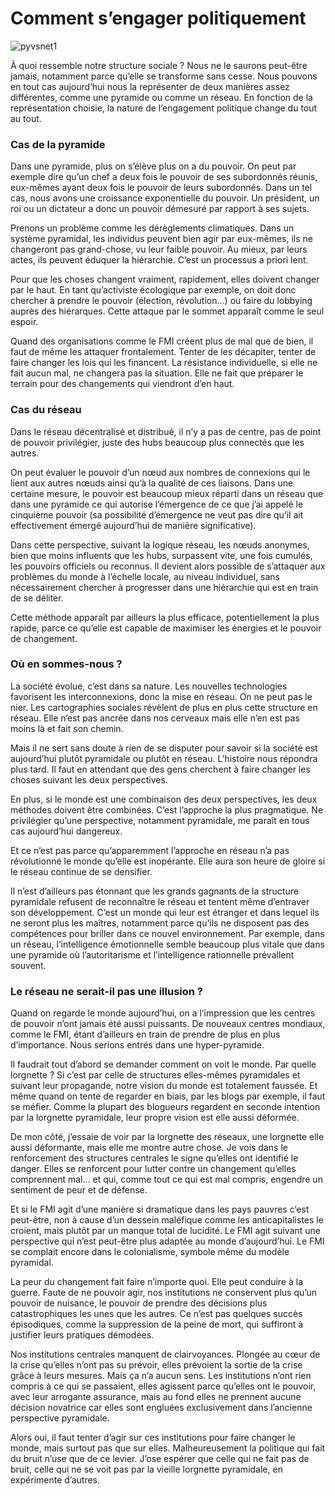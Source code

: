 # Comment s’engager politiquement



![pyvsnet1](https://tcrouzet.com/images_tc/2009/04/pyvsnet1.gif)

À quoi ressemble notre structure sociale ? Nous ne le saurons peut-être jamais, notamment parce qu’elle se transforme sans cesse. Nous pouvons en tout cas aujourd’hui nous la représenter de deux manières assez différentes, comme une pyramide ou comme un réseau. En fonction de la représentation choisie, la nature de l’engagement politique change du tout au tout.<span id="more-5751"></span>

### Cas de la pyramide

Dans une pyramide, plus on s’élève plus on a du pouvoir. On peut par exemple dire qu’un chef a deux fois le pouvoir de ses subordonnés réunis, eux-mêmes ayant deux fois le pouvoir de leurs subordonnés. Dans un tel cas, nous avons une croissance exponentielle du pouvoir. Un président, un roi ou un dictateur a donc un pouvoir démesuré par rapport à ses sujets.

Prenons un problème comme les dérèglements climatiques. Dans un système pyramidal, les individus peuvent bien agir par eux-mêmes, ils ne changeront pas grand-chose, vu leur faible pouvoir. Au mieux, par leurs actes, ils peuvent éduquer la hiérarchie. C’est un processus a priori lent.

Pour que les choses changent vraiment, rapidement, elles doivent changer par le haut. En tant qu’activiste écologique par exemple, on doit donc chercher à prendre le pouvoir (élection, révolution…) ou faire du lobbying auprès des hiérarques. Cette attaque par le sommet apparaît comme le seul espoir.

Quand des organisations comme le FMI créent plus de mal que de bien, il faut de même les attaquer frontalement. Tenter de les décapiter, tenter de faire changer les lois qui les financent. La résistance individuelle, si elle ne fait aucun mal, ne changera pas la situation. Elle ne fait que préparer le terrain pour des changements qui viendront d’en haut.

### Cas du réseau

Dans le réseau décentralisé et distribué, il n’y a pas de centre, pas de point de pouvoir privilégier, juste des hubs beaucoup plus connectés que les autres.

On peut évaluer le pouvoir d’un nœud aux nombres de connexions qui le lient aux autres nœuds ainsi qu’à la qualité de ces liaisons. Dans une certaine mesure, le pouvoir est beaucoup mieux réparti dans un réseau que dans une pyramide ce qui autorise l’émergence de ce que j’ai appelé le cinquième pouvoir (sa possibilité d’émergence ne veut pas dire qu’il ait effectivement émergé aujourd’hui de manière significative).

Dans cette perspective, suivant la logique réseau, les nœuds anonymes, bien que moins influents que les hubs, surpassent vite, une fois cumulés, les pouvoirs officiels ou reconnus. Il devient alors possible de s’attaquer aux problèmes du monde à l’échelle locale, au niveau individuel, sans nécessairement chercher à progresser dans une hiérarchie qui est en train de se déliter.

Cette méthode apparaît par ailleurs la plus efficace, potentiellement la plus rapide, parce ce qu’elle est capable de maximiser les énergies et le pouvoir de changement.

### Où en sommes-nous ?

La société évolue, c’est dans sa nature. Les nouvelles technologies favorisent les interconnexions, donc la mise en réseau. On ne peut pas le nier. Les cartographies sociales révèlent de plus en plus cette structure en réseau. Elle n’est pas ancrée dans nos cerveaux mais elle n’en est pas moins là et fait son chemin.

Mais il ne sert sans doute à rien de se disputer pour savoir si la société est aujourd’hui plutôt pyramidale ou plutôt en réseau. L’histoire nous répondra plus tard. Il faut en attendant que des gens cherchent à faire changer les choses suivant les deux perspectives.

En plus, si le monde est une combinaison des deux perspectives, les deux méthodes doivent être combinées. C’est l’approche la plus pragmatique. Ne privilégier qu’une perspective, notamment pyramidale, me paraît en tous cas aujourd’hui dangereux.

Et ce n’est pas parce qu’apparemment l’approche en réseau n’a pas révolutionné le monde qu’elle est inopérante. Elle aura son heure de gloire si le réseau continue de se densifier.

Il n’est d’ailleurs pas étonnant que les grands gagnants de la structure pyramidale refusent de reconnaître le réseau et tentent même d’entraver son développement. C’est un monde qui leur est étranger et dans lequel ils ne seront plus les maîtres, notamment parce qu’ils ne disposent pas des compétences pour briller dans ce nouvel environnement. Par exemple, dans un réseau, l’intelligence émotionnelle semble beaucoup plus vitale que dans une pyramide où l’autoritarisme et l’intelligence rationnelle prévallent souvent.

### Le réseau ne serait-il pas une illusion ?

Quand on regarde le monde aujourd’hui, on a l’impression que les centres de pouvoir n’ont jamais été aussi puissants. De nouveaux centres mondiaux, comme le FMI, étant d’ailleurs en train de prendre de plus en plus d’importance. Nous serions entrés dans une hyper-pyramide.

Il faudrait tout d’abord se demander comment on voit le monde. Par quelle lorgnette ? Si c’est par celle de structures elles-mêmes pyramidales et suivant leur propagande, notre vision du monde est totalement faussée. Et même quand on tente de regarder en biais, par les blogs par exemple, il faut se méfier. Comme la plupart des blogueurs regardent en seconde intention par la lorgnette pyramidale, leur propre vision est elle aussi déformée.

De mon côté, j’essaie de voir par la lorgnette des réseaux, une lorgnette elle aussi déformante, mais elle me montre autre chose. Je vois dans le renforcement des structures centrales le signe qu’elles ont identifié le danger. Elles se renforcent pour lutter contre un changement qu’elles comprennent mal… et qui, comme tout ce qui est mal compris, engendre un sentiment de peur et de défense.

Et si le FMI agit d’une manière si dramatique dans les pays pauvres c’est peut-être, non à cause d’un dessein maléfique comme les anticapitalistes le croient, mais plutôt par un manque total de lucidité. Le FMI agit suivant une perspective qui n’est peut-être plus adaptée au monde d’aujourd’hui. Le FMI se complait encore dans le colonialisme, symbole même du modèle pyramidal.

La peur du changement fait faire n’importe quoi. Elle peut conduire à la guerre. Faute de ne pouvoir agir, nos institutions ne conservent plus qu’un pouvoir de nuisance, le pouvoir de prendre des décisions plus catastrophiques les unes que les autres. Ce n’est pas quelques succès épisodiques, comme la suppression de la peine de mort, qui suffiront à justifier leurs pratiques démodées.

Nos institutions centrales manquent de clairvoyances. Plongée au cœur de la crise qu’elles n’ont pas su prévoir, elles prévoient la sortie de la crise grâce à leurs mesures. Mais ça n’a aucun sens. Les institutions n’ont rien compris à ce qui se passaient, elles agissent parce qu’elles ont le pouvoir, avec leur arrogante assurance, mais au fond elles ne prennent aucune décision novatrice car elles sont engluées exclusivement dans l’ancienne perspective pyramidale.

Alors oui, il faut tenter d’agir sur ces institutions pour faire changer le monde, mais surtout pas que sur elles. Malheureusement la politique qui fait du bruit n’use que de ce levier. J’ose espérer que celle qui ne fait pas de bruit, celle qui ne se voit pas par la vieille lorgnette pyramidale, en expérimente d’autres.